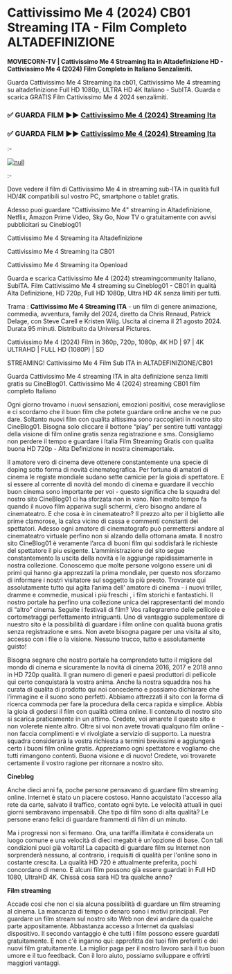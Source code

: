 # Cattivissimo Me 4 (2024) CB01 Streaming ITA - Film Completo ALTADEFINIZIONE
**MOVIECORN-TV | Cattivissimo Me 4 Streaming Ita in Altadefinizione HD - Cattivissimo Me 4 (2024) Film Completo in Italiano Senzalimiti.**

Guarda Cattivissimo Me 4 Streaming ita cb01, Cattivissimo Me 4 streaming su altadefinizione Full HD 1080p, ULTRA HD 4K Italiano - SubITA. Guarda e scarica GRATIS Film Cattivissimo Me 4 2024 senzalimiti.

### ✅ GUARDA FILM ►► [Cattivissimo Me 4 (2024) Streaming Ita](https://t.co/ClPeq90fw6)

### ✅ GUARDA FILM ►► [Cattivissimo Me 4 (2024) Streaming Ita](https://t.co/ClPeq90fw6)

:-

[![null](https://static.wixstatic.com/media/855a25_043b5abeb4ae4d35ac003198e7fe56ed~mv2.gif)](https://t.co/ClPeq90fw6)

:-

Dove vedere il film di Cattivissimo Me 4 in streaming sub-ITA in qualità full HD/4K compatibili sul vostro PC, smartphone o tablet gratis.

Adesso puoi guardare "Cattivissimo Me 4" streaming in Altadefinizione, Netflix, Amazon Prime Video, Sky Go, Now TV o gratuitamente con avvisi pubblicitari su Cineblog01

Cattivissimo Me 4 Streaming ita Altadefinizione

Cattivissimo Me 4 Streaming ita CB01

Cattivissimo Me 4 Streaming ita Openload

Guarda e scarica Cattivissimo Me 4 (2024) streamingcommunity Italiano, SubITA. Film Cattivissimo Me 4 streaming su Cineblog01 - CB01 in qualità Alta Definizione, HD 720p, Full HD 1080p, Ultra HD 4K senza limiti per tutti.

Trama : **Cattivissimo Me 4 Streaming ITA** - un film di genere animazione, commedia, avventura, family del 2024, diretto da Chris Renaud, Patrick Delage, con Steve Carell e Kristen Wiig. Uscita al cinema il 21 agosto 2024. Durata 95 minuti. Distribuito da Universal Pictures.

Cattivissimo Me 4 (2024) Film in 360p, 720p, 1080p, 4K HD | 97 | 4K ULTRAHD | FULL HD (1080P) | SD

STREAMING! Cattivissimo Me 4 Film Sub ITA in ALTADEFINIZIONE/CB01

Guarda Cattivissimo Me 4 streaming ITA in alta definizione senza limiti gratis su CineBlog01. Cattivissimo Me 4 (2024) streaming CB01 film completo Italiano

Ogni giorno trovamo i nuovi sensazioni, emozioni positivi, cose meravigliose e ci scordamo che il buon film che potete guardare online anche ve ne puo dare. Soltanto nuovi film con qualita altissima sono raccoglieti in nostro sito CineBlog01. Bisogna solo cliccare il bottone “play” per sentire tutti vantaggi della visione di film online gratis senza registrazione e sms. Consigliamo non perdere il tempo e guardare i Italia Film Streaming Gratis con qualita buona HD 720p - Alta Definizione in nostra cinemaportale.

Il amatore vero di cinema deve ottenere constantemente una specie di doping sotto forma di novità cinematografica. Per fortuna di amatori di cinema le registe mondiale sudano sette camicie per la gioia di spettatore. E si essere al corrente di novità del mondo di cinema e guardare il vecchio buon cinema sono importante per voi - questo significa che la squadra del nostro sito CineBlog01 ci ha sforzata non in vano. Non molto tempo fa quando il nuovo film appariva sugli schermi, c’ero bisogno andare al cinemateatro. E che cosa è in cinemateatro? Il prezzo alto per il biglietto alle prime clamorose, la calca vicino di cassa e commenti constanti dei spettatori. Adesso ogni amatore di cinematografo può permettersi andare al cinemateatro virtuale perfino non si alzando dalla ottomana amata. Il nostro sito CineBlog01 è veramente l’arca di buoni film qui soddisfarà le richieste del spettatore il piu esigente. L’amministrazione del sito segue constantemento la uscita della novità e le aggiunge rapidissimamente in nostra collezione. Conoscemo que molte persone volgono essere uni di primi qui hanno gia apprezzati la prima mondiale, per questo nos sforzamo di informare i nostri visitatore sul soggetto la più presto. Trovarate qui assolutamente tutto qui agita l’anima dell’ amatore di cinema - i nuovi triller, dramme e commedie, musical i più freschi , i film storichi e fantastichi. Il nostro portale ha perfino una collezione unica dei rappresentanti del mondo di “altro” cinema. Seguite i festivali di film? Vos rallegraremo delle pellicole e cortometraggi perfettamento intriguanti. Uno di vantaggio supplementare di nuestro sito è la possibilità di guardare i film online con qualità buona gratis senza registrazione e sms. Non avete bisogna pagare per una visita al sito, accesso con i file o la visione. Nessuno trucco, tutto e assolutamente guisto!

Bisogna segnare che nostro portale ha comprendeto tutto il migliore del mondo di cinema e sicuramente la novità di cinema 2016, 2017 e 2018 anno in HD 720p qualità. Il gran numero di generi e paesi produttori di pellicole qui certo conquistarà la vostra anima. Anche la nostra squaddra nos ha curata di qualita di prodotto qui noi concedemo e possiamo dichiarare che l’immagine e il suono sono perfetti. Abbiamo attrezzati il sito con la forma di ricerca commoda per fare la procedura della cerca rapida e simplice. Abbia la gioia di godersi il film con qualità ottima online. Il contenuto di nostro sito si scarica praticamente in un attimo. Credete, voi amarete il questo sito e non volerete niente altro. Oltre si voi non avete trovati qualquno film online - non faccia complimenti e vi rivolgiate a servizio di supporto. La nuestra squadra considerarà la vostra richiesta a termini brevissimi e aggiungerà certo i buoni film online gratis. Appreziamo ogni spettatore e vogliamo che tutti rimangono contenti. Buona visione e di nuovo! Credete, voi trovarete certamente il vostro ragione per ritornare a nostro sito.

**Cineblog**

Anche dieci anni fa, poche persone pensavano di guardare film streaming online. Internet è stato un piacere costoso. Hanno acquistato l'accesso alla rete da carte, salvato il traffico, contato ogni byte. Le velocità attuali in quei giorni sembravano impensabili. Che tipo di film sono di alta qualità? Le persone erano felici di guardare frammenti di film di un minuto.

Ma i progressi non si fermano. Ora, una tariffa illimitata è considerata un luogo comune e una velocità di dieci megabit è un'opzione di base. Con tali condizioni puoi già voltarti! La capacità di guardare film su Internet non sorprenderà nessuno, al contrario, i requisiti di qualità per l'online sono in costante crescita. La qualità HD 720 è attualmente preferita, pochi concordano di meno. E alcuni film possono già essere guardati in Full HD 1080, UltraHD 4K. Chissà cosa sarà HD tra qualche anno?

**Film streaming**

Accade così che non ci sia alcuna possibilità di guardare un film streaming al cinema. La mancanza di tempo o denaro sono i motivi principali. Per guardare un film stream sul nostro sito Web non devi andare da qualche parte appositamente. Abbastanza accesso a Internet da qualsiasi dispositivo. Il secondo vantaggio è che tutti i film possono essere guardati gratuitamente. E non c'è inganno qui: approfitta dei tuoi film preferiti e dei nuovi film gratuitamente. La miglior paga per il nostro lavoro sarà il tuo buon umore e il tuo feedback. Con il loro aiuto, possiamo sviluppare e offrirti maggiori vantaggi.
